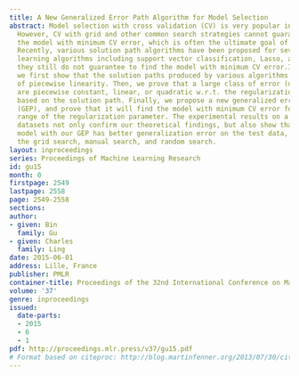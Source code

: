 ```yaml
---
title: A New Generalized Error Path Algorithm for Model Selection
abstract: Model selection with cross validation (CV) is very popular in machine learning.
  However, CV with grid and other common search strategies cannot guarantee to find
  the model with minimum CV error, which is often the ultimate goal of model selection.
  Recently, various solution path algorithms have been proposed for several important
  learning algorithms including support vector classification, Lasso, and so on. However,
  they still do not guarantee to find the model with minimum CV error.In this paper,
  we first show that the solution paths produced by various algorithms have the property
  of piecewise linearity. Then, we prove that a large class of error (or loss) functions
  are piecewise constant, linear, or quadratic w.r.t. the regularization parameter,
  based on the solution path. Finally, we propose a new generalized error path algorithm
  (GEP), and prove that it will find the model with minimum CV error for the entire
  range of the regularization parameter. The experimental results on a variety of
  datasets not only confirm our theoretical findings, but also show that the best
  model with our GEP has better generalization error on the test data, compared to
  the grid search, manual search, and random search.
layout: inproceedings
series: Proceedings of Machine Learning Research
id: gu15
month: 0
firstpage: 2549
lastpage: 2558
page: 2549-2558
sections: 
author:
- given: Bin
  family: Gu
- given: Charles
  family: Ling
date: 2015-06-01
address: Lille, France
publisher: PMLR
container-title: Proceedings of the 32nd International Conference on Machine Learning
volume: '37'
genre: inproceedings
issued:
  date-parts:
  - 2015
  - 6
  - 1
pdf: http://proceedings.mlr.press/v37/gu15.pdf
# Format based on citeproc: http://blog.martinfenner.org/2013/07/30/citeproc-yaml-for-bibliographies/
---
```

